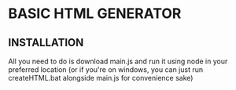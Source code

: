 # BASIC HTML GENERATOR

## INSTALLATION
All you need to do is download main.js and run it using node in your preferred location (or if you're on windows, you can just run createHTML.bat alongside main.js for convenience sake)